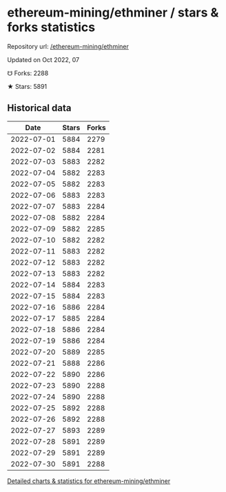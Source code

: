 # ethereum-mining/ethminer / stars & forks statistics

Repository url: [/ethereum-mining/ethminer](https://github.com/ethereum-mining/ethminer)

Updated on Oct 2022, 07

☋ Forks: 2288

★ Stars: 5891

## Historical data
| Date | Stars | Forks |
|------|-------|-------|
| 2022-07-01 | 5884 | 2279 | 
| 2022-07-02 | 5884 | 2281 | 
| 2022-07-03 | 5883 | 2282 | 
| 2022-07-04 | 5882 | 2283 | 
| 2022-07-05 | 5882 | 2283 | 
| 2022-07-06 | 5883 | 2283 | 
| 2022-07-07 | 5883 | 2284 | 
| 2022-07-08 | 5882 | 2284 | 
| 2022-07-09 | 5882 | 2285 | 
| 2022-07-10 | 5882 | 2282 | 
| 2022-07-11 | 5883 | 2282 | 
| 2022-07-12 | 5883 | 2282 | 
| 2022-07-13 | 5883 | 2282 | 
| 2022-07-14 | 5884 | 2283 | 
| 2022-07-15 | 5884 | 2283 | 
| 2022-07-16 | 5886 | 2284 | 
| 2022-07-17 | 5885 | 2284 | 
| 2022-07-18 | 5886 | 2284 | 
| 2022-07-19 | 5886 | 2284 | 
| 2022-07-20 | 5889 | 2285 | 
| 2022-07-21 | 5888 | 2286 | 
| 2022-07-22 | 5890 | 2286 | 
| 2022-07-23 | 5890 | 2288 | 
| 2022-07-24 | 5890 | 2288 | 
| 2022-07-25 | 5892 | 2288 | 
| 2022-07-26 | 5892 | 2288 | 
| 2022-07-27 | 5893 | 2289 | 
| 2022-07-28 | 5891 | 2289 | 
| 2022-07-29 | 5891 | 2289 | 
| 2022-07-30 | 5891 | 2288 | 


[Detailed charts & statistics for ethereum-mining/ethminer](https://reviewgithub.com/rep/ethereum-mining/ethminer)
